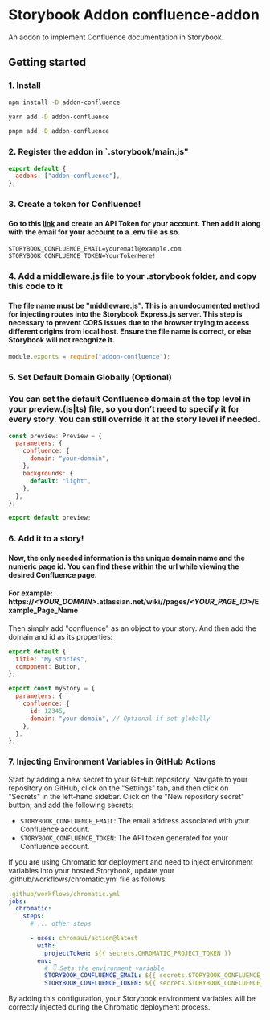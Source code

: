 # Storybook Addon confluence-addon

An addon to implement Confluence documentation in Storybook.

## Getting started

### 1. Install

```sh
npm install -D addon-confluence

yarn add -D addon-confluence

pnpm add -D addon-confluence
```

### 2. Register the addon in `.storybook/main.js"

```js
export default {
  addons: ["addon-confluence"],
};
```

### 3. Create a token for Confluence!

#### Go to this [link](https://id.atlassian.com/manage-profile/security/api-tokens) and create an API Token for your account. Then add it along with the email for your account to a .env file as so.

```env
STORYBOOK_CONFLUENCE_EMAIL=youremail@example.com
STORYBOOK_CONFLUENCE_TOKEN=YourTokenHere!
```

### 4. Add a middleware.js file to your .storybook folder, and copy this code to it

#### The file name must be "middleware.js". This is an undocumented method for injecting routes into the Storybook Express.js server. This step is necessary to prevent CORS issues due to the browser trying to access different origins from local host. Ensure the file name is correct, or else Storybook will not recognize it.

```js
module.exports = require("addon-confluence");
```

### 5. Set Default Domain Globally (Optional)

### You can set the default Confluence domain at the top level in your preview.(js|ts) file, so you don’t need to specify it for every story. You can still override it at the story level if needed.

```js
const preview: Preview = {
  parameters: {
    confluence: {
      domain: "your-domain",
    },
    backgrounds: {
      default: "light",
    },
  },
};

export default preview;
```

### 6. Add it to a story!

#### Now, the only needed information is the unique domain name and the numeric page id. You can find these within the url while viewing the desired Confluence page.

#### For example: https://**_<YOUR_DOMAIN>_**.atlassian.net/wiki//pages/**_<YOUR_PAGE_ID>_**/Example_Page_Name

Then simply add "confluence" as an object to your story. And then add the domain and id as its properties:

```js
export default {
  title: "My stories",
  component: Button,
};

export const myStory = {
  parameters: {
    confluence: {
      id: 12345,
      domain: "your-domain", // Optional if set globally
    },
  },
};
```

### 7. Injecting Environment Variables in GitHub Actions

Start by adding a new secret to your GitHub repository. Navigate to your repository on GitHub, click on the "Settings" tab, and then click on "Secrets" in the left-hand sidebar. Click on the "New repository secret" button, and add the following secrets:

- `STORYBOOK_CONFLUENCE_EMAIL`: The email address associated with your Confluence account.
- `STORYBOOK_CONFLUENCE_TOKEN`: The API token generated for your Confluence account.

If you are using Chromatic for deployment and need to inject environment variables into your hosted Storybook, update your .github/workflows/chromatic.yml file as follows:

```yml
.github/workflows/chromatic.yml
jobs:
  chromatic:
    steps:
      # ... other steps

      - uses: chromaui/action@latest
        with:
          projectToken: ${{ secrets.CHROMATIC_PROJECT_TOKEN }}
        env:
          # 👇 Sets the environment variable
          STORYBOOK_CONFLUENCE_EMAIL: ${{ secrets.STORYBOOK_CONFLUENCE_EMAIL }}
          STORYBOOK_CONFLUENCE_TOKEN: ${{ secrets.STORYBOOK_CONFLUENCE_TOKEN }}
```

By adding this configuration, your Storybook environment variables will be correctly injected during the Chromatic deployment process.
